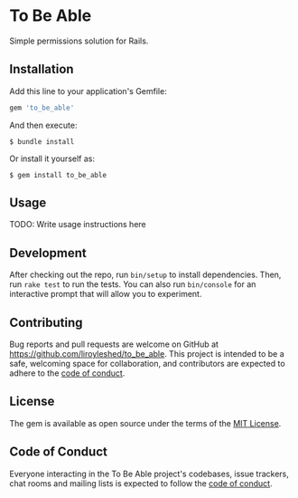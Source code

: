 # To Be Able

Simple permissions solution for Rails.

## Installation

Add this line to your application's Gemfile:

```ruby
gem 'to_be_able'
```

And then execute:

    $ bundle install

Or install it yourself as:

    $ gem install to_be_able

## Usage

TODO: Write usage instructions here

## Development

After checking out the repo, run `bin/setup` to install dependencies. Then, run `rake test` to run the tests. You can also run `bin/console` for an interactive prompt that will allow you to experiment.

## Contributing

Bug reports and pull requests are welcome on GitHub at https://github.com/liroyleshed/to_be_able. This project is intended to be a safe, welcoming space for collaboration, and contributors are expected to adhere to the [code of conduct](https://github.com/liroyleshed/to_be_able/blob/master/CODE_OF_CONDUCT.md).

## License

The gem is available as open source under the terms of the [MIT License](https://opensource.org/licenses/MIT).

## Code of Conduct

Everyone interacting in the To Be Able project's codebases, issue trackers, chat rooms and mailing lists is expected to follow the [code of conduct](https://github.com/[USERNAME]/to_be_able/blob/master/CODE_OF_CONDUCT.md).
